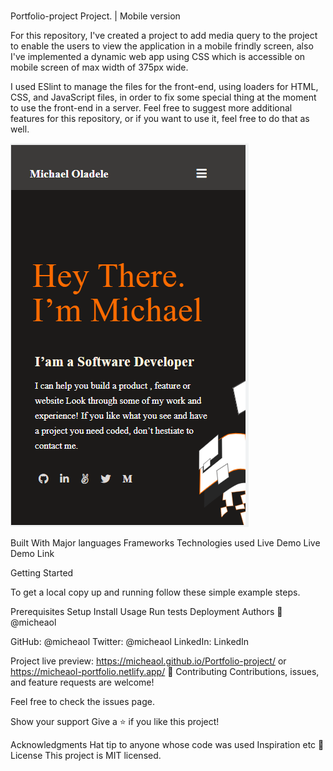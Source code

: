 # 
Portfolio-project Project. | Mobile version

For this repository, I've created a project to add media query to the project to enable the users to view the application in a mobile frindly screen, also I've implemented a dynamic web app using CSS which is accessible on mobile screen of max width of 375px wide.

I used ESlint to manage the files for the front-end, using loaders for HTML, CSS, and JavaScript files, in order to fix some special thing at the moment to use the front-end in a server. Feel free to suggest more additional features for this repository, or if you want to use it, feel free to do that as well.

![alt text](https://github.com/micheaol/Portfolio-project/blob/mobile-feature/images/screen.PNG)

Built With
Major languages
Frameworks
Technologies used
Live Demo
Live Demo Link

Getting Started

To get a local copy up and running follow these simple example steps.

Prerequisites
Setup
Install
Usage
Run tests
Deployment
Authors
👤 @micheaol

GitHub: @micheaol
Twitter: @micheaol
LinkedIn: LinkedIn

Project live preview: https://micheaol.github.io/Portfolio-project/ or https://micheaol-portfolio.netlify.app/
🤝 Contributing
Contributions, issues, and feature requests are welcome!

Feel free to check the issues page.

Show your support
Give a ⭐️ if you like this project!

Acknowledgments
Hat tip to anyone whose code was used
Inspiration
etc
📝 License
This project is MIT licensed.


